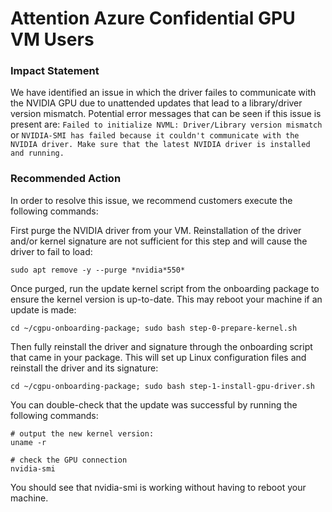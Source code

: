 # Attention Azure Confidential GPU VM Users

### Impact Statement
We have identified an issue in which the driver failes to communicate with the NVIDIA GPU due to unattended updates that lead to a library/driver version mismatch. Potential error messages that can be seen if this issue is present are: `Failed to initialize NVML: Driver/Library version mismatch` or `NVIDIA-SMI has failed because it couldn't communicate with the NVIDIA driver. Make sure that the latest NVIDIA driver is installed and running.`

### Recommended Action
In order to resolve this issue, we recommend customers execute the following commands:

First purge the NVIDIA driver from your VM. Reinstallation of the driver and/or kernel signature are not sufficient for this step and will cause the driver to fail to load:
```
sudo apt remove -y --purge *nvidia*550*
```

Once purged, run the update kernel script from the onboarding package to ensure the kernel version is up-to-date. This may reboot your machine if an update is made:
```
cd ~/cgpu-onboarding-package; sudo bash step-0-prepare-kernel.sh
```

Then fully reinstall the driver and signature through the onboarding script that came in your package. This will set up Linux configuration files and reinstall the driver and its signature:
```
cd ~/cgpu-onboarding-package; sudo bash step-1-install-gpu-driver.sh
```

You can double-check that the update was successful by running the following commands:
```
# output the new kernel version:
uname -r

# check the GPU connection
nvidia-smi
```

You should see that nvidia-smi is working without having to reboot your machine.